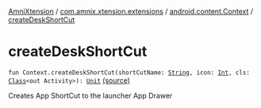 [AmniXtension](../../index.md) / [com.amnix.xtension.extensions](../index.md) / [android.content.Context](index.md) / [createDeskShortCut](./create-desk-short-cut.md)

# createDeskShortCut

`fun Context.createDeskShortCut(shortCutName: `[`String`](https://kotlinlang.org/api/latest/jvm/stdlib/kotlin/-string/index.html)`, icon: `[`Int`](https://kotlinlang.org/api/latest/jvm/stdlib/kotlin/-int/index.html)`, cls: `[`Class`](http://docs.oracle.com/javase/6/docs/api/java/lang/Class.html)`<out Activity>): `[`Unit`](https://kotlinlang.org/api/latest/jvm/stdlib/kotlin/-unit/index.html) [(source)](https://github.com/AmniX/AmniXTension/tree/master/AmniXtension/src/main/java/com/amnix/xtension/extensions/ContextExtension.kt#L378)

Creates App ShortCut to the launcher App Drawer

